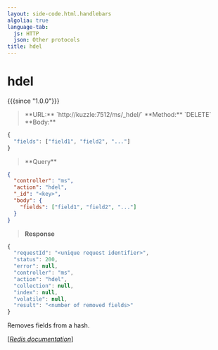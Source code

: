 ```yaml
---
layout: side-code.html.handlebars
algolia: true
language-tab:
  js: HTTP
  json: Other protocols
title: hdel
---
```



# hdel

{{{since "1.0.0"}}}



<blockquote class="js">
<p>
**URL:** `http://kuzzle:7512/ms/_hdel/<key>`  
**Method:** `DELETE`  
**Body:**
</p>
</blockquote>


```js
{
  "fields": ["field1", "field2", "..."]
}
```



<blockquote class="json">
<p>
**Query**
</p>
</blockquote>


```json
{
  "controller": "ms",
  "action": "hdel",
  "_id": "<key>",
  "body": {
    "fields": ["field1", "field2", "..."]
  }
}
```

>**Response**

```javascript
{
  "requestId": "<unique request identifier>",
  "status": 200,
  "error": null,
  "controller": "ms",
  "action": "hdel",
  "collection": null,
  "index": null,
  "volatile": null,
  "result": "<number of removed fields>"
}
```

Removes fields from a hash.

[[_Redis documentation_]](https://redis.io/commands/hdel)
